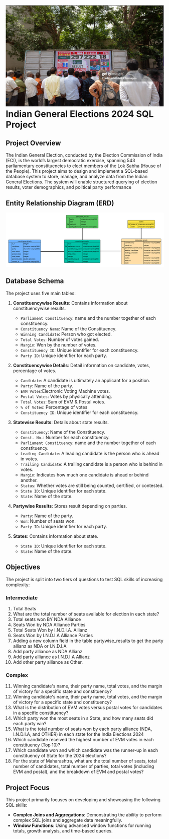 # ![Logo](https://github.com/Speardrex/Indian-General-Elections-2024-SQL/blob/main/Screenshot%202025-08-12%20224046.png)  **Indian General Elections 2024 SQL Project**
## Project Overview
The Indian General Election, conducted by the Election Commission of India (ECI), is the world’s largest democratic exercise, spanning 543 parliamentary constituencies to elect members of the Lok Sabha (House of the People). This project aims to design and implement a SQL-based database system to store, manage, and analyze data from the Indian General Elections. The system will enable structured querying of election results, voter demographics, and political party performance
## Entity Relationship Diagram (ERD)
![ERD](https://github.com/Speardrex/Indian-General-Elections-2024-SQL/blob/main/Model%20databases.png)


## Database Schema

The project uses five main tables:

1. **Constituencywise Results**: Contains information about constituencywise results.
   - `Parliament Constituency`: name and the number together of each constituency.
   - `Constituency Name`: Name of the Constituency.
   - `Winning Candidate`: Person who got elected.
   - `Total Votes`: Number of votes gained.
   - `Margin`: Won by the number of votes.
   - `Constituency ID`: Unique identifier for each constituency.
   - `Party ID`: Unique identifier for each party.

2. **Constituencywise Details**: Detail information on candidate, votes, percentage of votes.
   - `Candidate`: A candidate is ultimately an applicant for a position.
   - `Party`: Name of the party.
   - `EVM Votes`:Electronic Voting Machine votes.
   - `Postal Votes`: Votes by physically attending.
   - `Total Votes`: Sum of EVM & Postal votes.
   - `% of Votes`: Percentage of votes
   - `Constituency ID`: Unique identifier for each constituency.

3. **Statewise Results**: Details about state results.
   - `Constituency`: Name of the Constituency.
   - `Const. No.`: Number for each constituency.
   - `Parliament Constituency`: name and the number together of each constituency.
   - `Leading Candidate`: A leading candidate is the person who is ahead in votes.
   - `Trailing Candidate`: A trailing candidate is a person who is behind in votes.
   - `Margin`: Indicates how much one candidate is ahead or behind another.
   - `Status`: Whether votes are still being counted, certified, or contested.
   - `State ID`: Unique identifier for each state.
   - `State`: Name of the state.

4. **Partywise Results**: Stores result depending on parties.
   - `Party`: Name of the party.
   - `Won`: Number of seats won.
   - `Party ID`: Unique identifier for each party.

5. **States**: Contains information about state.
   - `State ID`: Unique identifier for each state.
   - `State`: Name of the state.

## Objectives
The project is split into two tiers of questions to test SQL skills of increasing complexity:

### Intermediate
1. Total Seats
2. What are the total number of seats available for election in each state?
3. Total seats won BY NDA Alliance
4. Seats Won by NDA Alliance Parties
5. Total Seats Won by I.N.D.I.A. Allianz
6. Seats Won by I.N.D.I.A Alliance Parties
7. Adding a new column field in the table partywise_results to get the party allianz as NDA or I.N.D.I.A
8. Add party alliance as NDA Allianz
9. Add party alliance as I.N.D.I.A Allianz
10. Add other party alliance as Other.

### Complex
11. Winning candidate's name, their party name, total votes, and the margin of victory for a specific state and constituency?
12. Winning candidate's name, their party name, total votes, and the margin of victory for a specific state and constituency?
13. What is the distribution of EVM votes versus postal votes for candidates in a specific constituency?
14. Which party won the most seats in s State, and how many seats did each party win?
15. What is the total number of seats won by each party alliance (NDA, I.N.D.I.A, and OTHER) in each state for the India Elections 2024
16. Which candidate received the highest number of EVM votes in each constituency (Top 10)?
17. Which candidate won and which candidate was the runner-up in each constituency of State for the 2024 elections?
18. For the state of Maharashtra, what are the total number of seats, total number of candidates, total number of parties, total votes (including EVM and postal), and the breakdown of EVM and postal votes?

## Project Focus

This project primarily focuses on developing and showcasing the following SQL skills:

- **Complex Joins and Aggregations**: Demonstrating the ability to perform complex SQL joins and aggregate data meaningfully.
- **Window Functions**: Using advanced window functions for running totals, growth analysis, and time-based queries.

